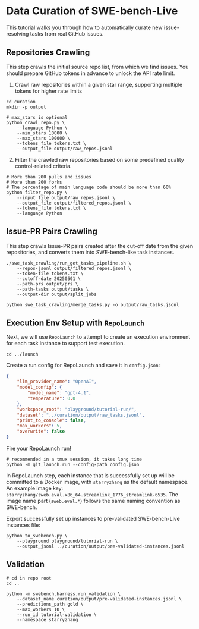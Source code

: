 # Data Curation of SWE-bench-Live

This tutorial walks you through how to automatically curate new issue-resolving tasks from real GitHub issues.

## Repositories Crawling

This step crawls the initial source repo list, from which we find issues. You should prepare GitHub tokens in advance to unlock the API rate limit.

1. Crawl raw repositories within a given star range, supporting multiple tokens for higher rate limits

```shell
cd curation
mkdir -p output

# max_stars is optional
python crawl_repo.py \
    --language Python \
    --min_stars 10000 \
    --max_stars 100000 \
    --tokens_file tokens.txt \
    --output_file output/raw_repos.jsonl
```

2. Filter the crawled raw repositories based on some predefined quality control-related criteria.

```shell
# More than 200 pulls and issues
# More than 200 forks
# The percentage of main language code should be more than 60%
python filter_repo.py \
    --input_file output/raw_repos.jsonl \
    --output_file output/filtered_repos.jsonl \
    --tokens_file tokens.txt \
    --language Python
```

## Issue-PR Pairs Crawling

This step crawls Issue-PR pairs created after the cut-off date from the given repositories, and converts them into SWE-bench-like task instances.

```shell
./swe_task_crawling/run_get_tasks_pipeline.sh \
    --repos-jsonl output/filtered_repos.jsonl \
    --token-file tokens.txt \
    --cutoff-date 20250501 \
    --path-prs output/prs \
    --path-tasks output/tasks \
    --output-dir output/split_jobs

python swe_task_crawling/merge_tasks.py -o output/raw_tasks.jsonl
```

## Execution Env Setup with `RepoLaunch`

Next, we will use `RepoLaunch` to attempt to create an execution environment for each task instance to support test execution.

```shell
cd ../launch
```

Create a run config for RepoLaunch and save it in `config.json`:
```json
{
    "llm_provider_name": "OpenAI",
    "model_config": {        
        "model_name": "gpt-4.1",
        "temperature": 0.0
    },
    "workspace_root": "playground/tutorial-run/",
    "dataset": "../curation/output/raw_tasks.jsonl",
    "print_to_console": false,
    "max_workers": 5,
    "overwrite": false
}
```

Fire your RepoLaunch run!
```shell
# recommended in a tmux session, it takes long time
python -m git_launch.run --config-path config.json
```
In RepoLaunch step, each instance that is successfully set up will be committed to a Docker image, with `starryzhang` as the default namespace. An example image key: `starryzhang/sweb.eval.x86_64.streamlink_1776_streamlink-6535`. The image name part (`sweb.eval.*`) follows the same naming convention as SWE-bench.

Export successfully set up instances to pre-validated SWE-bench-Live instances file:
```shell
python to_swebench.py \
    --playground playground/tutorial-run \
    --output_jsonl ../curation/output/pre-validated-instances.jsonl
```

## Validation

```shell
# cd in repo root
cd ..

python -m swebench.harness.run_validation \
    --dataset_name curation/output/pre-validated-instances.jsonl \
    --predictions_path gold \
    --max_workers 10 \
    --run_id tutorial-validation \
    --namespace starryzhang
```
